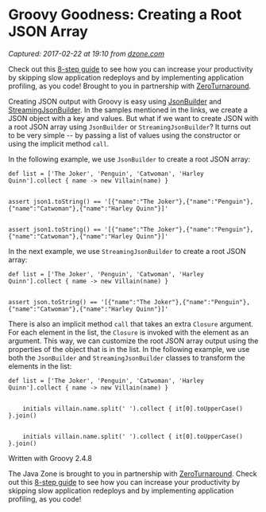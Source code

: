# Groovy Goodness: Creating a Root JSON Array

_Captured: 2017-02-22 at 19:10 from [dzone.com](https://dzone.com/articles/groovy-goodness-creating-root-json-array?edition=271915&utm_source=Daily%20Digest&utm_medium=email&utm_campaign=dd%202017-02-22)_

Check out this [8-step guide](https://dzone.com/go?i=161124&u=https%3A%2F%2Fdzone.com%2Fasset%2Fdownload%2F11431) to see how you can increase your productivity by skipping slow application redeploys and by implementing application profiling, as you code! Brought to you in partnership with [ZeroTurnaround](https://dzone.com/go?i=161124&u=https%3A%2F%2Fdzone.com%2Fasset%2Fdownload%2F11431).

Creating JSON output with Groovy is easy using [JsonBuilder](http://mrhaki.blogspot.nl/2011/04/groovy-goodness-build-json-with.html) and [StreamingJsonBuilder](http://mrhaki.blogspot.nl/2011/09/groovy-goodness-streaming-json-with.html). In the samples mentioned in the links, we create a JSON object with a key and values. But what if we want to create JSON with a root JSON array using `JsonBuilder` or `StreamingJsonBuilder`? It turns out to be very simple -- by passing a list of values using the constructor or using the implicit method `call`.

In the following example, we use `JsonBuilder` to create a root JSON array:
    
    
    def list = ['The Joker', 'Penguin', 'Catwoman', 'Harley Quinn'].collect { name -> new Villain(name) }
    
    
    assert json1.toString() == '[{"name":"The Joker"},{"name":"Penguin"},{"name":"Catwoman"},{"name":"Harley Quinn"}]'
    
    
    assert json1.toString() == '[{"name":"The Joker"},{"name":"Penguin"},{"name":"Catwoman"},{"name":"Harley Quinn"}]'

In the next example, we use `StreamingJsonBuilder` to create a root JSON array:
    
    
    def list = ['The Joker', 'Penguin', 'Catwoman', 'Harley Quinn'].collect { name -> new Villain(name) }
    
    
    assert json.toString() == '[{"name":"The Joker"},{"name":"Penguin"},{"name":"Catwoman"},{"name":"Harley Quinn"}]'

There is also an implicit method `call` that takes an extra `Closure` argument. For each element in the list, the `Closure` is invoked with the element as an argument. This way, we can customize the root JSON array output using the properties of the object that is in the list. In the following example, we use both the `JsonBuilder` and `StreamingJsonBuilder` classes to transform the elements in the list:
    
    
    def list = ['The Joker', 'Penguin', 'Catwoman', 'Harley Quinn'].collect { name -> new Villain(name) }
    
    
        initials villain.name.split(' ').collect { it[0].toUpperCase() }.join()
    
    
        initials villain.name.split(' ').collect { it[0].toUpperCase() }.join()

Written with Groovy 2.4.8

The Java Zone is brought to you in partnership with [ZeroTurnaround](https://dzone.com/go?i=97821&u=http%3A%2F%2Fpages.zeroturnaround.com%2FRocket-Powered-White-Paper_Rocket-Powered-White-Paper.html%3Futm_source%3Ddzone%26utm_medium%3Djavazone_partner_resources%26utm_campaign%3Drocketpowered). Check out this [8-step guide](https://dzone.com/go?i=97821&u=http%3A%2F%2Fpages.zeroturnaround.com%2FRocket-Powered-White-Paper_Rocket-Powered-White-Paper.html%3Futm_source%3Ddzone%26utm_medium%3Djavazone_partner_resources%26utm_campaign%3Drocketpowered) to see how you can increase your productivity by skipping slow application redeploys and by implementing application profiling, as you code!
